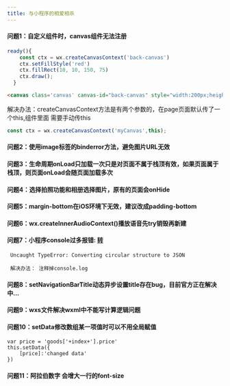 ```yaml
---
title: 与小程序的相爱相杀
---
```


#### 问题1：自定义组件时，canvas组件无法注册

```js
ready(){
    const ctx = wx.createCanvasContext('back-canvas')
    ctx.setFillStyle('red')
    ctx.fillRect(10, 10, 150, 75)
    ctx.draw();
  }
```
```html
<canvas class='canvas' canvas-id="back-canvas" style="width:200px;height:200px;"></canvas>
```

解决办法：createCanvasContext方法是有两个参数的，在page页面默认传了一个this,组件里面 需要手动传this
```js
const ctx = wx.createCanvasContext('myCanvas',this);
```
     
#### 问题2：使用image标签的binderror方法，避免图片URL无效
#### 问题3：生命周期onLoad只加载一次只是对页面不属于栈顶有效，如果页面属于栈顶，则页面onLoad会随页面加载多次
#### 问题4：选择拍照功能和相册选择图片，原有的页面会onHide
#### 问题5：margin-bottom在iOS环境下无效，建议改成padding-bottom
#### 问题6：wx.createInnerAudioContext()播放语音先try销毁再新建
#### 问题7：小程序console过多报错: [转](https://blog.csdn.net/rolan1993/article/details/80431569)
```
 Uncaught TypeError: Converting circular structure to JSON
 
 解决办法： 注释掉console.log
```
#### 问题8：setNavigationBarTitle动态异步设置title存在bug，目前官方正在解决中...
#### 问题9：wxs文件解决wxml中不能写计算逻辑问题
#### 问题10：setData修改数组某一项值时可以不用全局赋值

```
var price = 'goods['+index+'].price'
this.setData({
    [price]:'changed data'
})
```
#### 问题11：阿拉伯数字 会增大一行的font-size
